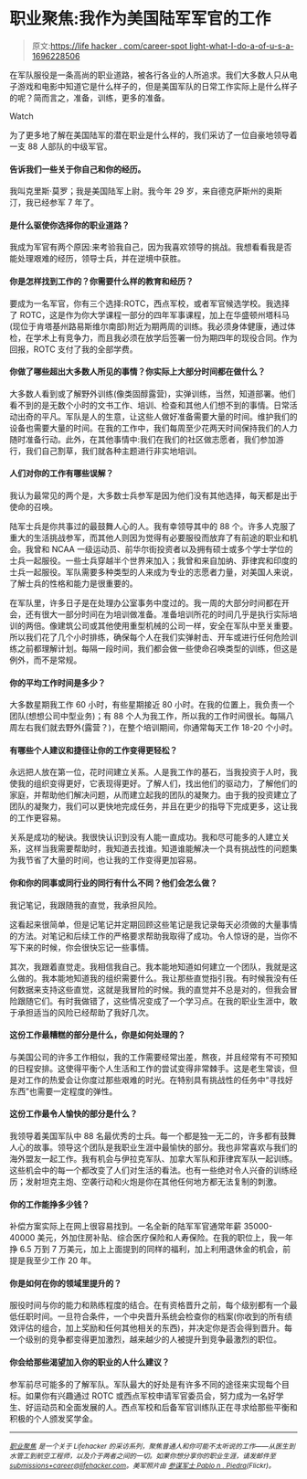 # 职业聚焦:我作为美国陆军军官的工作

> 原文:[https://life hacker . com/career-spot light-what-I-do-a-of-u-s-a-1696228506](https://lifehacker.com/career-spotlight-what-i-do-as-an-officer-in-the-u-s-a-1696228506)

在军队服役是一条高尚的职业道路，被各行各业的人所追求。我们大多数人只从电子游戏和电影中知道它是什么样子的，但是美国军队的日常工作实际上是什么样子的呢？简而言之，准备，训练，更多的准备。

Watch

为了更多地了解在美国陆军的潜在职业是什么样的，我们采访了一位自豪地领导着一支 88 人部队的中级军官。

#### 告诉我们一些关于你自己和你的经历。

我叫克里斯·莫罗；我是美国陆军上尉。我今年 29 岁，来自德克萨斯州的奥斯汀，我已经参军 7 年了。

#### 是什么驱使你选择你的职业道路？

我成为军官有两个原因:来考验我自己，因为我喜欢领导的挑战。我想看看我是否能处理艰难的经历，领导士兵，并在逆境中获胜。

#### 你是怎样找到工作的？你需要什么样的教育和经历？

要成为一名军官，你有三个选择:ROTC，西点军校，或者军官候选学校。我选择了 ROTC，这是作为你大学课程一部分的四年军事课程，加上在华盛顿州塔科马(现位于肯塔基州路易斯维尔南部)附近为期两周的训练。我必须身体健康，通过体检，在学术上有竞争力，而且我必须在放学后签署一份为期四年的现役合同。作为回报，ROTC 支付了我的全部学费。

#### 你做了哪些超出大多数人所见的事情？你实际上大部分时间都在做什么？

大多数人看到或了解野外训练(像类固醇露营)，实弹训练，当然，知道部署。他们看不到的是无数个小时的文书工作、培训、检查和其他人们想不到的事情。日常活动出奇的平凡。军队是人的生意，让这些人做好准备需要大量的时间。维护我们的设备也需要大量的时间。在我的工作中，我们每周至少花两天时间保持我们的人力随时准备行动。此外，在其他事情中:我们在我们的社区做志愿者，我们参加游行，我们自己割草，我们就各种主题进行非实地培训。

#### 人们对你的工作有哪些误解？

我认为最常见的两个是，大多数士兵参军是因为他们没有其他选择，每天都是出于使命的召唤。

陆军士兵是你共事过的最鼓舞人心的人。我有幸领导其中的 88 个。许多人克服了重大的生活挑战参军，而其他人则因为觉得有必要服役而放弃了有前途的职业和机会。我曾和 NCAA 一级运动员、前华尔街投资者以及拥有硕士或多个学士学位的士兵一起服役。一些士兵穿越半个世界来加入；我曾和来自加纳、菲律宾和印度的士兵一起服役。军队需要多种类型的人来成为专业的志愿者力量，对美国人来说，了解士兵的性格和能力是很重要的。

在军队里，许多日子是在处理办公室事务中度过的。我一周的大部分时间都在开会，还有很大一部分时间在为培训做准备。准备培训所花的时间几乎是执行实际培训的两倍。像建筑公司或其他使用重型机械的公司一样，安全在军队中至关重要。所以我们花了几个小时排练，确保每个人在我们实弹射击、开车或进行任何危险训练之前都理解计划。每隔一段时间，我们都会做一些使命召唤类型的训练，但这是例外，而不是常规。

#### 你的平均工作时间是多少？

大多数星期我工作 60 小时，有些星期接近 80 小时。在我的位置上，我负责一个团队(想想公司中型业务)；有 88 个人为我工作，所以我的工作时间很长。每隔八周左右我们就去野外(露营？)，在整个培训期间，你通常每天工作 18-20 个小时。

#### 有哪些个人建议和捷径让你的工作变得更轻松？

永远把人放在第一位，花时间建立关系。人是我工作的基石，当我投资于人时，我使我的组织变得更好，它表现得更好。了解人们，找出他们的驱动力，了解他们的家庭，并帮助他们解决问题，从而建立起我的团队的凝聚力。由于我的投资建立了团队的凝聚力，我们可以更快地完成任务，并且在更少的指导下完成更多，这让我的工作更容易。

关系是成功的秘诀。我很快认识到没有人能一直成功。我和尽可能多的人建立关系，这样当我需要帮助时，我知道去找谁。知道谁能解决一个具有挑战性的问题集为我节省了大量的时间，也让我的工作变得更加容易。

#### 你和你的同事或同行业的同行有什么不同？他们会怎么做？

我记笔记，我跟随我的直觉，我承担风险。

这看起来很简单，但是记笔记并定期回顾这些笔记是我记录每天必须做的大量事情的方法。对笔记和后续工作的严格要求帮助我取得了成功。令人惊讶的是，当你不写下来的时候，你会很快忘记一些事情。

其次，我跟着直觉走。我相信我自己。我本能地知道如何建立一个团队，我就是这么做的。我本能地知道我的组织需要什么。我让那些直觉指引我。有时候我没有任何数据来支持这些直觉，这就是我冒险的时候。我的直觉并不总是对的，但我会冒险跟随它们。有时我做错了，这些情况变成了一个学习点。在我的职业生涯中，敢于承担适当的风险已经帮助了我好几次。

#### 这份工作最糟糕的部分是什么，你是如何处理的？

与美国公司的许多工作相似，我的工作需要经常出差，熬夜，并且经常有不可预知的日程安排。这使得平衡个人生活和工作的尝试变得非常棘手。这是老生常谈，但是对工作的热爱会让你度过那些艰难的时光。在特别具有挑战性的任务中“寻找好东西”也需要一定程度的弹性。

#### 这份工作最令人愉快的部分是什么？

我领导着美国军队中 88 名最优秀的士兵。每一个都是独一无二的，许多都有鼓舞人心的故事。领导这个团队是我职业生涯中最愉快的部分。我也非常喜欢与我们的海外盟友一起工作。我有机会与伊拉克军队、加拿大军队和菲律宾军队一起训练。这些机会中的每一个都改变了人们对生活的看法。也有一些绝对令人兴奋的训练经历；发射坦克主炮、空袭行动和火炮是你在其他任何地方都无法复制的刺激。

#### 你的工作能挣多少钱？

补偿方案实际上在网上很容易找到。一名全新的陆军军官通常年薪 35000-40000 美元，外加住房补贴、综合医疗保险和人寿保险。在我的职位上，我一年挣 6.5 万到 7 万美元，加上上面提到的同样的福利，加上利用退休金的机会，前提是我至少工作 20 年。

#### 你是如何在你的领域里提升的？

服役时间与你的能力和熟练程度的结合。在有资格晋升之前，每个级别都有一个最低任职时间。一旦符合条件，一个中央晋升系统会检查你的档案(你收到的所有绩效评估的组合，加上奖励和任何其他相关的东西)，并决定你是否会得到晋升。每一个级别的竞争都变得更加激烈，越来越少的人被提升到竞争最激烈的职位。

#### 你会给那些渴望加入你的职业的人什么建议？

参军前尽可能多的了解军队。军队最大的好处是有许多不同的途径来实现每个目标。如果你有兴趣通过 ROTC 或西点军校申请军官委员会，努力成为一名好学生、好运动员和全面发展的人。西点军校和后备军官训练队正在寻求给那些平衡和积极的个人颁发奖学金。

* * *

[*<small>职业聚焦</small>*](http://lifehacker.com/tag/career-spotlight) *<small>是一个关于 Lifehacker 的采访系列，聚焦普通人和你可能不太听说的工作——从医生到水管工到航空工程师，以及介于两者之间的一切。如果你想分享你的职业生涯，请发邮件至</small>*[*<small>submissions+career@lifehacker.com</small>*](mailto:submissions+career@lifehacker.com)*<small>。美军照片由</small>* [*<small>参谋军士 Pablo n . Piedra</small>*](https://www.flickr.com/photos/soldiersmediacenter/14158087463/)*<small>(Flickr)。</small>*